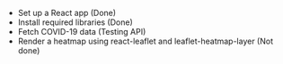 - Set up a React app (Done)
- Install required libraries (Done)
- Fetch COVID-19 data (Testing API)
- Render a heatmap using react-leaflet and leaflet-heatmap-layer (Not done)
